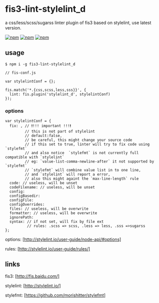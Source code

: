 # fis3-lint-stylelint_d
a css/less/scss/sugarss linter plugin of fis3 based on stylelint, use latest version.

[![npm](https://img.shields.io/npm/v/fis3-lint-stylelint_d.svg?style=flat-square)](https://www.npmjs.com/package/fis3-lint-stylelint_d) 
[![npm](https://img.shields.io/npm/dt/fis3-lint-stylelint_d.svg?style=flat-square)](https://www.npmjs.com/package/fis3-lint-stylelint_d) 
[![npm](https://img.shields.io/npm/dm/fis3-lint-stylelint_d.svg?style=flat-square)](https://www.npmjs.com/package/fis3-lint-stylelint_d)

## usage

    $ npm i -g fis3-lint-stylelint_d

```
// fis-conf.js

var stylelintConf = {}; 

fis.match('*.{css,scss,less,sss}}', {
  lint: fis.plugin('stylelint_d', stylelintConf)
});
```

### options

```
var stylelintConf = {
  fix: , // ❗!!! important !!!❗
         // this is not part of stylelint
         // default:false,
         // be careful, this might change your source code
         // if this set to true, linter will try to fix code using `stylefmt` 
         // and also notice  `stylefmt` is not currently full compatible with `stylelint`
         // eg: `value-list-comma-newline-after` it not supported by `stylefmt`
         // `stylefmt` will combine value list in to one line,
         // and `stylelint` will report a error, 
         // also this might againt the `max-line-length` rule
  code: // useless, will be unset
  codeFilename: // useless, will be unset
  config: 
  configBasedir: 
  configFile:
  configOverrides: 
  files: // useless, will be overwrite
  formatter: // useless, will be overwrite
  ignorePath:
  syntax: // if not set, will fix by file ext 
          // rules: .scss => scss, .less => less, .sss =>sugarss
}; 
```
options: [http://stylelint.io/user-guide/node-api/#options]

rules: [http://stylelint.io/user-guide/rules/]

## links
fis3: [http://fis.baidu.com/]

stylelint: [http://stylelint.io/]

stylefmt: [https://github.com/morishitter/stylefmt]
